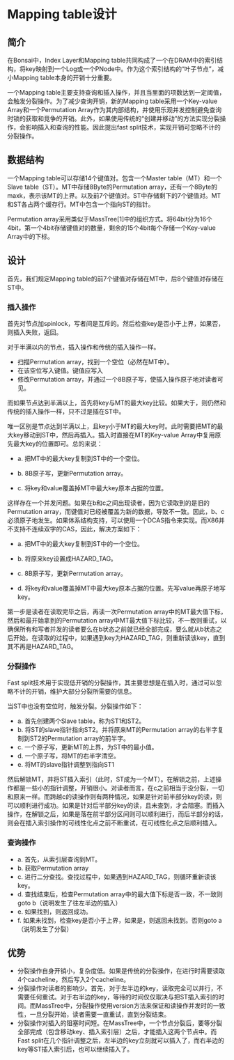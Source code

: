 # Mapping table设计

## 简介

在Bonsai中，Index Layer和Mapping table共同构成了一个在DRAM中的索引结构，将key映射到一个Log或一个PNode中。作为这个索引结构的“叶子节点”，减小Mapping table本身的开销十分重要。

一个Mapping table主要支持查询和插入操作，并且当里面的项数达到一定阈值，会触发分裂操作。为了减少查询开销，新的Mapping table采用一个Key-value Array和一个Permutation Array作为其内部结构，并使用乐观并发控制避免查询时锁的获取和竞争的开销。此外，如果使用传统的“创建并移动”的方法实现分裂操作，会影响插入和查询的性能。因此提出fast split技术，实现开销可忽略不计的分裂操作。

## 数据结构

一个Mapping table可以存储14个键值对。包含一个Master table（MT）和一个Slave table（ST）。MT中存储8Byte的Permutation array，还有一个8Byte的maxk，表示该MT的上界。以及前7个键值对。ST中存储剩下的7个键值对。MT和ST各占两个缓存行。MT中包含一个指向ST的指针。

Permutation array采用类似于MassTree[1]中的组织方式。将64bit分为16个4bit，第一个4bit存储键值对的数量，剩余的15个4bit每个存储一个Key-value Array中的下标。

## 设计

首先，我们规定Mapping table的前7个键值对存储在MT中，后8个键值对存储在ST中。

### 插入操作

首先对节点加spinlock，写者间是互斥的。然后检查key是否小于上界，如果否，则插入失败，返回。

对于半满以内的节点，插入操作和传统的插入操作一样。

+ 扫描Permutation array，找到一个空位（必然在MT中）。
+ 在该空位写入键值。键值应写入
+ 修改Permutation array，并通过一个8B原子写，使插入操作原子地对读者可见。

而如果节点达到半满以上，首先将key与MT的最大key比较。如果大于，则仍然和传统的插入操作一样，只不过是插在ST中。

唯一区别是节点达到半满以上，且key小于MT的最大key时。此时需要把MT的最大key移动到ST中，然后再插入。插入时直接在MT的Key-value Array中复用原先最大key的位置即可。总的来说：

+ a. 把MT中的最大key复制到ST中的一个空位。

+ b. 8B原子写，更新Permutation array。

+ c. 将key和value覆盖掉MT中最大key原本占据的位置。

这样存在一个并发问题。如果在b和c之间出现读者，因为它读取到的是旧的Permutation array，而键值对已经被覆盖为新的数据，导致不一致。因此，b、c必须原子地发生。如果体系结构支持，可以使用一个DCAS指令来实现。而X86并不支持不连续双字的CAS，因此，解决方案如下：

+ a. 把MT中的最大key复制到ST中的一个空位。
+ b. 将原来key设置成HAZARD_TAG。

+ c. 8B原子写，更新Permutation array。

+ d. 将key和value覆盖掉MT中最大key原本占据的位置。先写value再原子地写key。

第一步是读者在读取完毕之后，再读一次Permutation array中的MT最大值下标，然后和最开始拿到的Permutation array中MT最大值下标比较，不一致则重试，以确保所有和写者并发的读者要么在b状态之前就已经全部完成，要么就从b状态之后开始。在读取的过程中，如果遇到key为HAZARD_TAG，则重新读该key，直到其不再是HAZARD_TAG。

### 分裂操作

Fast split技术用于实现低开销的分裂操作，其主要思想是在插入时，通过可以忽略不计的开销，维护大部分分裂所需要的信息。

当ST中也没有空位时，触发分裂。分裂操作如下：

+ a. 首先创建两个Slave table，称为ST1和ST2。
+ b. 将ST的slave指针指向ST2。并将原来MT的Permutation array的右半字复制到ST2的Permutation array的前半字。
+ c. 一个原子写，更新MT的上界，为ST中的最小值。
+ d. 一个原子写，将MT的右半字清空。
+ e. 将MT的slave指针调整到指向ST1

然后解锁MT，并将ST插入索引（此时，ST成为一个MT）。在解锁之前，上述操作都是一些小的指针调整，开销很小。对读者而言，在c之前相当于没分裂，一切和原来一样。而跨越c的读操作则有两种情况，如果是针对前半部分key的读，则可以顺利进行成功。如果是针对后半部分key的读，且未查到，才会阻塞。而插入操作，在解锁之后，如果是落在前半部分区间则可以顺利进行，而后半部分的话，则会在插入索引操作的可线性化点之前不断重试，在可线性化点之后顺利插入。

### 查询操作

+ a. 首先，从索引层查询到MT。
+ b. 获取Permutation array
+ c. 进行二分查找。查找过程中，如果遇到HAZARD_TAG，则循环重新读该key。
+ d. 查找结束后，检查Permutation array中的最大值下标是否一致，不一致则goto b（说明发生了往左半边的插入）
+ e. 如果找到，则返回成功。
+ f. 如果未找到，检查key是否小于上界，如果是，则返回未找到。否则goto a（说明发生了分裂）

## 优势

+ 分裂操作自身开销小，复杂度低。如果是传统的分裂操作，在进行时需要读取4个cacheline，然后写入2个cacheline。
+ 分裂操作对读者的影响少。首先，对于左半边的key，读取完全可以并行，不需要任何重试。对于右半边的key，等待的时间仅仅取决与把ST插入索引的时间。而MassTree中，分裂操作使用version方法来保证和读操作并发时的一致性，一旦分裂开始，读者需要一直重试，直到分裂结束。
+ 分裂操作对插入的阻塞时间短。在MassTree中，一个节点分裂后，要等分裂全部完成（包含移动key、插入索引层）之后，才能插入这两个节点中。而Fast split在几个指针调整之后，左半边的key立刻就可以插入了，而右半边的key等ST插入索引后，也可以继续插入了。

